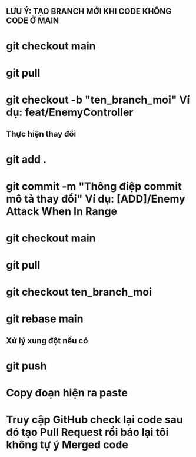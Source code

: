 ## LƯU Ý: TẠO BRANCH MỚI KHI CODE KHÔNG CODE Ở MAIN  
# git checkout main  
# git pull  
# git checkout -b "ten_branch_moi" Ví dụ: feat/EnemyController  
## Thực hiện thay đổi  
# git add .  
# git commit -m "Thông điệp commit mô tả thay đổi" Ví dụ: [ADD]/Enemy Attack When In Range  
# git checkout main  
# git pull  
# git checkout ten_branch_moi  
# git rebase main  
## Xử lý xung đột nếu có  
# git push
# Copy đoạn hiện ra paste
# Truy cập GitHub check lại code sau đó tạo Pull Request rồi báo lại tôi không tự ý Merged code
